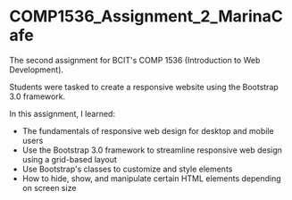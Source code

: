 # COMP1536_Assignment_2_MarinaCafe

The second assignment for BCIT's COMP 1536 (Introduction to Web Development).

Students were tasked to create a responsive website using the Bootstrap 3.0 framework.

In this assignment, I learned:
  - The fundamentals of responsive web design for desktop and mobile users
  - Use the Bootstrap 3.0 framework to streamline responsive web design using a grid-based layout
  - Use Bootstrap's classes to customize and style elements
  - How to hide, show, and manipulate certain HTML elements depending on screen size
